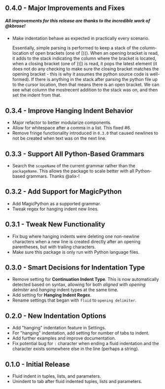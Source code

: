 ## 0.4.0 - Major Improvements and Fixes
##### All improvements for this release are thanks to the incredible work of @kbrose!
- Make indentation behave as expected in practically every scenario.

    Essentially, simple parsing is performed to keep a stack of the column-location of open brackets (one of [({). When an opening bracket
    is read, it adds to the stack indicating the column where the bracket is located, when a closing bracket (one of })]) is read, it pops
    the latest element (it does not do any checking to make sure the closing bracket matches the opening bracket - this is why it assumes
    the python source code is well-formed). If there is anything in the stack after parsing the python file up to the cursor location, then
    that means there is an open bracket. We can see what column the mostrecent addition to the stack was on, and then set the indent from that.

## 0.3.4 - Improve Hanging Indent Behavior
- Major refactor to better modularize components.
- Allow for whitespace after a comma in a list. This fixed #6.
- Remove fringe functionality introduced in `0.3.0` that caused newlines to not be created when text was on the next line.

## 0.3.3 - Support All Python-Based Grammars
- Search the `scopeName` of the current grammar rather than the `packageName`. This allows the package to scale better with all Python-based grammars. Thanks @alix-!

## 0.3.2 - Add Support for MagicPython
- Add MagicPython as a supported grammar.
- Tweak regex for hanging indent new lines.

## 0.3.1 - Tweak New Functionality
- Fix bug where hanging indents were deleting one non-newline characters when a new line is created directly after an opening parentheses, but with trailing characters.
- Make sure this package is only run with Python language files.

## 0.3.0 - Smart Decisions for Indentation Type
- Remove setting for __Continuation Indent Type__. This is now automatically detected based on syntax, allowing for both _aligned with opening delmiter_ and _hanging_ indent types at the same time.
- Add setting for __Hanging Indent Regex__.
- Rename settings that began with `fluid` to `opening delimiter`.

## 0.2.0 - New Indentation Options
- Add "hanging" indentation feature in Settings.
- For "hanging" indentation, add setting for number of tabs to indent.
- Add further examples and improve documentation.
- Fix potential bug for `:` character when ending a fluid indentation and the character exists somewhere else in the line (perhaps a string).

## 0.1.0 - Initial Release
- Fluid indent in tuples, lists, and parameters.
- Unindent to tab after fluid indented tuples, lists and parameters.
